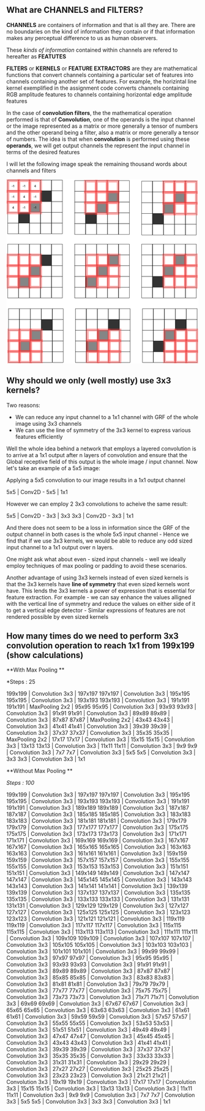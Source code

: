 ## What are **CHANNELS** and **FILTERS**?

**CHANNELS** are containers of information and that is all they are. There are no boundaries on the kind of information they contain or if that information makes any perceptual difference to us as human observers. 

These *kinds of information* contained within channels are refered to hereafter as **FEATUTES**

**FILTERS** or **KERNELS** or **FEATURE EXTRACTORS** are they are mathematical functions that convert channels containing a particular set of features into channels containing another set of features. For example, the horizintal line kernel exemplified in the assignment code converts channels containing RGB amplitude features to channels containing horizontal edge amplitude features

In the case of **convolution filters**, the the mathematical operation performed is that of **Convolution**, one of the operands is the input channel or the image represented as a matrix or more generally a tensor of numbers and the other operand being a filter, also a matrix or more generally a tensor of numbers. The idea is that when **convolution** is performed using these **operands**, we will get output channels the represent the input channel in terms of the desired features

I will let the following image speak the remaining thousand words about channels and filters

![Convolution Filters](https://github.com/anubhavsatpathy/EVA/blob/master/Session1/images/channels.png)

## Why should we only (well mostly) use 3x3 kernels?

Two reasons:

- We can reduce any input channel to a 1x1 channel with GRF of the whole image using 3x3 channels
- We can use the line of symmetry of the 3x3 kernel to express various features efficiently

Well the whole idea behind a network that employs a layered convolution is to arrive at a 1x1 output after n layers of convolution and ensure that the Global receptive field of this output is the whole image / input channel. Now let's take an example of a 5x5 image:

Applying a 5x5 convolution to our image results in a 1x1 output channel

5x5 | Conv2D - 5x5 | 1x1

However we can employ 2 3x3 convolutions to acheive the same result:

5x5 | Conv2D - 3x3 | 3x3
3x3 | Conv2D - 3x3 | 1x1

And there does not seem to be a loss in information since the GRF of the output channel in both cases is the whole 5x5 input channel - Hence we find that if we use 3x3 kernels, we would be able to reduce any odd sized input channel to a 1x1 output over n layers.

One might ask what about even - sized input channels - well we ideally employ techniques of max pooling or padding to avoid these scenarios.

Another advantage of using 3x3 kernels instead of even sized kernels is that the 3x3 kernels have **line of symmetry** that even sized kernels wont have. This lends the 3x3 kernels a power of expression that is essential for feature extraction. For example - we can say enhance the values alligned with the vertical line of symmetry and reduce the values on either side of it to get a vertical edge detector - Similar expressions of features are not rendered possible by even sized kernels


## How many times do we need to perform 3x3 convolution operation to reach 1x1 from 199x199 (show calculations)

**With Max Pooling **

*Steps : 25

199x199 | Convolution 3x3 | 197x197
197x197 | Convolution 3x3 | 195x195
195x195 | Convolution 3x3 | 193x193
193x193 | Convolution 3x3 | 191x191
191x191 | MaxPooling 2x2 | 95x95
95x95 | Convolution 3x3 | 93x93
93x93 | Convolution 3x3 | 91x91
91x91 | Convolution 3x3 | 89x89
89x89 | Convolution 3x3 | 87x87
87x87 | MaxPooling 2x2 | 43x43
43x43 | Convolution 3x3 | 41x41
41x41 | Convolution 3x3 | 39x39
39x39 | Convolution 3x3 | 37x37
37x37 | Convolution 3x3 | 35x35
35x35 | MaxPooling 2x2 | 17x17
17x17 | Convolution 3x3 | 15x15
15x15 | Convolution 3x3 | 13x13
13x13 | Convolution 3x3 | 11x11
11x11 | Convolution 3x3 | 9x9
9x9 | Convolution 3x3 | 7x7
7x7 | Convolution 3x3 | 5x5
5x5 | Convolution 3x3 | 3x3
3x3 | Convolution 3x3 | 1x1

**Without Max Pooling ** 

*Steps : 100*

199x199 | Convolution 3x3 | 197x197
197x197 | Convolution 3x3 | 195x195
195x195 | Convolution 3x3 | 193x193
193x193 | Convolution 3x3 | 191x191
191x191 | Convolution 3x3 | 189x189
189x189 | Convolution 3x3 | 187x187
187x187 | Convolution 3x3 | 185x185
185x185 | Convolution 3x3 | 183x183
183x183 | Convolution 3x3 | 181x181
181x181 | Convolution 3x3 | 179x179
179x179 | Convolution 3x3 | 177x177
177x177 | Convolution 3x3 | 175x175
175x175 | Convolution 3x3 | 173x173
173x173 | Convolution 3x3 | 171x171
171x171 | Convolution 3x3 | 169x169
169x169 | Convolution 3x3 | 167x167
167x167 | Convolution 3x3 | 165x165
165x165 | Convolution 3x3 | 163x163
163x163 | Convolution 3x3 | 161x161
161x161 | Convolution 3x3 | 159x159
159x159 | Convolution 3x3 | 157x157
157x157 | Convolution 3x3 | 155x155
155x155 | Convolution 3x3 | 153x153
153x153 | Convolution 3x3 | 151x151
151x151 | Convolution 3x3 | 149x149
149x149 | Convolution 3x3 | 147x147
147x147 | Convolution 3x3 | 145x145
145x145 | Convolution 3x3 | 143x143
143x143 | Convolution 3x3 | 141x141
141x141 | Convolution 3x3 | 139x139
139x139 | Convolution 3x3 | 137x137
137x137 | Convolution 3x3 | 135x135
135x135 | Convolution 3x3 | 133x133
133x133 | Convolution 3x3 | 131x131
131x131 | Convolution 3x3 | 129x129
129x129 | Convolution 3x3 | 127x127
127x127 | Convolution 3x3 | 125x125
125x125 | Convolution 3x3 | 123x123
123x123 | Convolution 3x3 | 121x121
121x121 | Convolution 3x3 | 119x119
119x119 | Convolution 3x3 | 117x117
117x117 | Convolution 3x3 | 115x115
115x115 | Convolution 3x3 | 113x113
113x113 | Convolution 3x3 | 111x111
111x111 | Convolution 3x3 | 109x109
109x109 | Convolution 3x3 | 107x107
107x107 | Convolution 3x3 | 105x105
105x105 | Convolution 3x3 | 103x103
103x103 | Convolution 3x3 | 101x101
101x101 | Convolution 3x3 | 99x99
99x99 | Convolution 3x3 | 97x97
97x97 | Convolution 3x3 | 95x95
95x95 | Convolution 3x3 | 93x93
93x93 | Convolution 3x3 | 91x91
91x91 | Convolution 3x3 | 89x89
89x89 | Convolution 3x3 | 87x87
87x87 | Convolution 3x3 | 85x85
85x85 | Convolution 3x3 | 83x83
83x83 | Convolution 3x3 | 81x81
81x81 | Convolution 3x3 | 79x79
79x79 | Convolution 3x3 | 77x77
77x77 | Convolution 3x3 | 75x75
75x75 | Convolution 3x3 | 73x73
73x73 | Convolution 3x3 | 71x71
71x71 | Convolution 3x3 | 69x69
69x69 | Convolution 3x3 | 67x67
67x67 | Convolution 3x3 | 65x65
65x65 | Convolution 3x3 | 63x63
63x63 | Convolution 3x3 | 61x61
61x61 | Convolution 3x3 | 59x59
59x59 | Convolution 3x3 | 57x57
57x57 | Convolution 3x3 | 55x55
55x55 | Convolution 3x3 | 53x53
53x53 | Convolution 3x3 | 51x51
51x51 | Convolution 3x3 | 49x49
49x49 | Convolution 3x3 | 47x47
47x47 | Convolution 3x3 | 45x45
45x45 | Convolution 3x3 | 43x43
43x43 | Convolution 3x3 | 41x41
41x41 | Convolution 3x3 | 39x39
39x39 | Convolution 3x3 | 37x37
37x37 | Convolution 3x3 | 35x35
35x35 | Convolution 3x3 | 33x33
33x33 | Convolution 3x3 | 31x31
31x31 | Convolution 3x3 | 29x29
29x29 | Convolution 3x3 | 27x27
27x27 | Convolution 3x3 | 25x25
25x25 | Convolution 3x3 | 23x23
23x23 | Convolution 3x3 | 21x21
21x21 | Convolution 3x3 | 19x19
19x19 | Convolution 3x3 | 17x17
17x17 | Convolution 3x3 | 15x15
15x15 | Convolution 3x3 | 13x13
13x13 | Convolution 3x3 | 11x11
11x11 | Convolution 3x3 | 9x9
9x9 | Convolution 3x3 | 7x7
7x7 | Convolution 3x3 | 5x5
5x5 | Convolution 3x3 | 3x3
3x3 | Convolution 3x3 | 1x1

